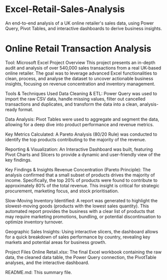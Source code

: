 # Excel-Retail-Sales-Analysis
An end-to-end analysis of a UK online retailer's sales data, using Power Query, Pivot Tables, and interactive dashboards to derive business insights.


# Online Retail Transaction Analysis
Tool: Microsoft Excel
Project Overview
This project presents an in-depth audit and analysis of over 540,000 sales transactions from a real UK-based online retailer. The goal was to leverage advanced Excel functionalities to clean, process, and analyse the dataset to uncover actionable business insights, focusing on revenue concentration and inventory management.

Tools & Techniques Used
Data Cleaning & ETL: Power Query was used to import the raw CSV data, handle missing values, filter out cancelled transactions and duplicates, and transform the data into a clean, analysis-ready format.

Data Analysis: Pivot Tables were used to aggregate and segment the data, allowing for a deep dive into product performance and revenue metrics.

Key Metrics Calculated: A Pareto Analysis (80/20 Rule) was conducted to identify the top products contributing to the majority of the revenue.

Reporting & Visualization: An Interactive Dashboard was built, featuring Pivot Charts and Slicers to provide a dynamic and user-friendly view of the key findings.

Key Findings & Insights
Revenue Concentration (Pareto Principle): The analysis confirmed that a small subset of products drives the majority of income. Specifically, the top 20% of products were found to contribute to approximately 80% of the total revenue. This insight is critical for strategic procurement, marketing focus, and stock prioritisation.

Slow-Moving Inventory Identified: A report was generated to highlight the slowest-moving goods (products with the lowest sales quantity). This automated report provides the business with a clear list of products that may require marketing promotions, bundling, or potential discontinuation to optimize inventory turnover.

Geographic Sales Insights: Using interactive slicers, the dashboard allows for a quick breakdown of sales performance by country, revealing key markets and potential areas for business growth.

Project Files
Online Retail.xlsx: The final Excel workbook containing the raw data, the cleaned data table, the Power Query connection, the PivotTable analyses, and the interactive dashboard.

README.md: This summary file.
